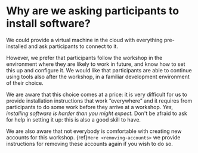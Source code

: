 # Why are we asking participants to install software?

We could provide a virtual machine in the cloud with everything pre-installed
and ask participants to connect to it.

However, we prefer that participants follow the workshop in the environment
where they are likely to work in future, and know how to set this up
and configure it. We would like that participants are
able to continue using tools also after the workshop, in a familiar development
environment of their choice.

We are aware that this choice comes at a price: it is very difficult for us to
provide installation instructions that work “everywhere” and it requires from
participants to do some work before they arrive at a workshop.  *Yes,
installing software is harder than you might expect.*  Don't be afraid
to ask for help in setting it up: this is also a good skill to have.

We are also aware that not everybody is comfortable with creating new accounts
for this workshop. {ref}`Here <removing-accounts>` we provide instructions
for removing these accounts again if you wish to do so.

